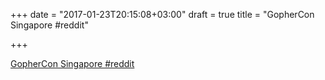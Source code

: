 +++
date = "2017-01-23T20:15:08+03:00"
draft = true
title = "GopherCon Singapore  #reddit"

+++

<p><a href="https://t.co/02cQuzBbm8">GopherCon Singapore  #reddit</a></p>
